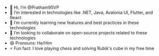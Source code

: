 - 👋 Hi, I’m @Pratham95VP
- 👀 I’m interested in technologies like .NET, Java, Avalonia UI, Flutter, and React
- 🌱 I’m currently learning new features and best practices in these technologies
- 💞️ I’m looking to collaborate on open-source projects related to these technologies
- 😄 Pronouns: He/Him
- ⚡ Fun fact: I love playing chess and solving Rubik's cube in my free time

<!---
Pratham95VP/Pratham95VP is a ✨ special ✨ repository because its `README.md` (this file) appears on your GitHub profile.
You can click the Preview link to take a look at your changes.
--->
